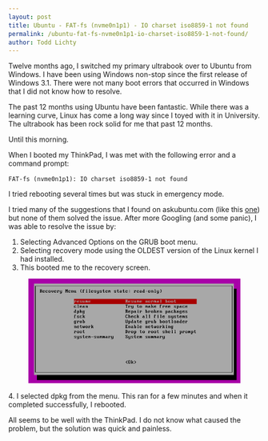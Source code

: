 ```yaml
---
layout: post
title: Ubuntu - FAT-fs (nvme0n1p1) - IO charset iso8859-1 not found
permalink: /ubuntu-fat-fs-nvme0n1p1-io-charset-iso8859-1-not-found/
author: Todd Lichty
---
```

<p>Twelve months ago, I switched my primary ultrabook over to Ubuntu from Windows. I have been using Windows non-stop since the first release of Windows 3.1. There were not many boot errors that occurred in Windows that I did not know how to resolve.</p><p>The past 12 months using Ubuntu have been fantastic. While there was a learning curve, Linux has come a long way since I toyed with it in University. The ultrabook has been rock solid for me that past 12 months.</p><p>Until this morning.</p><p>When I booted my ThinkPad, I was met with the following error and a command prompt:</p><!--kg-card-begin: markdown--><pre><code class="language-shell">FAT-fs (nvme0n1p1): IO charset iso8859-1 not found
</code></pre>
<!--kg-card-end: markdown--><p>I tried rebooting several times but was stuck in emergency mode.</p><p>I tried many of the suggestions that I found on askubuntu.com (like this <a href="https://askubuntu.com/questions/953681/16-04-stuck-in-emergency-mode-fat-fs-nvme0n1p1-io-charset-iso8859-1-not-f?rq=1">one</a>) but none of them solved the issue. After more Googling (and some panic), I was able to resolve the issue by:</p><ol><li>Selecting Advanced Options on the GRUB boot menu.</li><li>Selecting recovery mode using the OLDEST version of the Linux kernel I had installed.</li><li>This booted me to the recovery screen.</li></ol><figure class="kg-card kg-image-card"><img src="/images/recovery_menu_ubuntu.png" class="kg-image"></figure><p>4. I selected dpkg from the menu. This ran for a few minutes and when it completed successfully, I rebooted.</p><p>All seems to be well with the ThinkPad. I do not know what caused the problem, but the solution was quick and painless.</p>